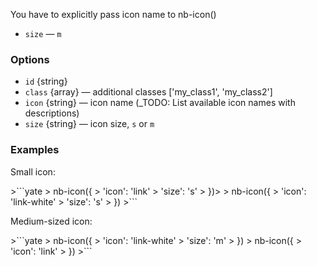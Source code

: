 You have to explicitly pass icon name to nb-icon()

* `size` — `m`

### Options

* `id` {string}
* `class` {array} — additional classes ['my_class1', 'my_class2']
* `icon` {string} — icon name (_TODO: List available icon names with descriptions)
* `size` {string} — icon size, `s` or `m`

### Examples

Small icon:
<div example="icons-s"/>
>```yate
>    nb-icon({
>        'icon': 'link'
>        'size': 's'
>    })>
>    nb-icon({
>        'icon': 'link-white'
>        'size': 's'
>    })
>```

Medium-sized icon:
<div example="icons-m"/>
>```yate
>    nb-icon({
>        'icon': 'link-white'
>        'size': 'm'
>    })
>    nb-icon({
>        'icon': 'link'
>    })
>```
